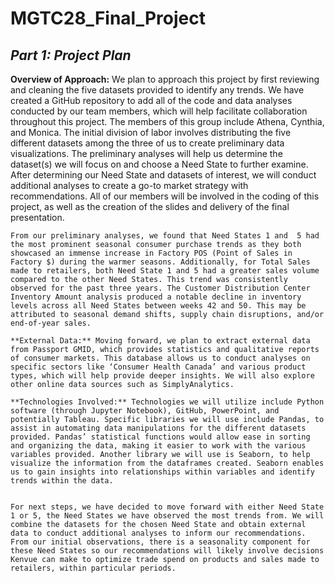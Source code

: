 # MGTC28_Final_Project
## *Part 1: Project Plan*

**Overview of Approach:** We plan to approach this project by first reviewing and cleaning the five datasets provided to identify any trends. We have created a GitHub repository to add all of the code and data analyses conducted by our team members, which will help facilitate collaboration throughout this project. 
	The members of this group include Athena, Cynthia, and Monica. The initial division of labor involves distributing the five different datasets among the three of us to create preliminary data visualizations. The preliminary analyses will help us determine the dataset(s) we will focus on and choose a Need State to further examine. After determining our Need State and datasets of interest, we will conduct additional analyses to create a go-to market strategy with recommendations. All of our members will be involved in the coding of this project, as well as the creation of the slides and delivery of the final presentation. 

	From our preliminary analyses, we found that Need States 1 and  5 had the most prominent seasonal consumer purchase trends as they both showcased an immense increase in Factory POS (Point of Sales in Factory $) during the warmer seasons. Additionally, for Total Sales made to retailers, both Need State 1 and 5 had a greater sales volume compared to the other Need States. This trend was consistently observed for the past three years. The Customer Distribution Center Inventory Amount analysis produced a notable decline in inventory levels across all Need States between weeks 42 and 50. This may be attributed to seasonal demand shifts, supply chain disruptions, and/or end-of-year sales. 

	**External Data:** Moving forward, we plan to extract external data from Passport GMID, which provides statistics and qualitative reports of consumer markets. This database allows us to conduct analyses on specific sectors like ‘Consumer Health Canada’ and various product types, which will help provide deeper insights. We will also explore other online data sources such as SimplyAnalytics.

	**Technologies Involved:** Technologies we will utilize include Python software (through Jupyter Notebook), GitHub, PowerPoint, and potentially Tableau. Specific libraries we will use include Pandas, to assist in automating data manipulations for the different datasets provided. Pandas’ statistical functions would allow ease in sorting and organizing the data, making it easier to work with the various variables provided. Another library we will use is Seaborn, to help visualize the information from the dataframes created. Seaborn enables us to gain insights into relationships within variables and identify trends within the data. 

 
 	For next steps, we have decided to move forward with either Need State 1 or 5, the Need States we have observed the most trends from. We will combine the datasets for the chosen Need State and obtain external data to conduct additional analyses to inform our recommendations. From our initial observations, there is a seasonality component for these Need States so our recommendations will likely involve decisions Kenvue can make to optimize trade spend on products and sales made to retailers, within particular periods. 


